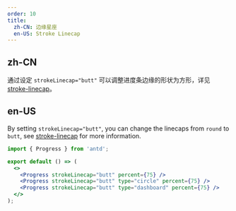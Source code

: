 ```yaml
---
order: 10
title:
  zh-CN: 边缘星座
  en-US: Stroke Linecap
---
```


## zh-CN

通过设定 `strokeLinecap="butt"` 可以调整进度条边缘的形状为方形，详见 [stroke-linecap](https://developer.mozilla.org/docs/Web/SVG/Attribute/stroke-linecap)。

## en-US

By setting `strokeLinecap="butt"`, you can change the linecaps from `round` to `butt`, see [stroke-linecap](https://developer.mozilla.org/docs/Web/SVG/Attribute/stroke-linecap) for more information.

```jsx
import { Progress } from 'antd';

export default () => (
  <>
    <Progress strokeLinecap="butt" percent={75} />
    <Progress strokeLinecap="butt" type="circle" percent={75} />
    <Progress strokeLinecap="butt" type="dashboard" percent={75} />
  </>
);
```

